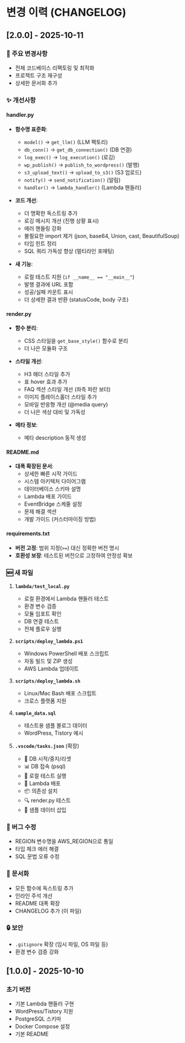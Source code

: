 # 변경 이력 (CHANGELOG)

## [2.0.0] - 2025-10-11

### 🎉 주요 변경사항

- 전체 코드베이스 리팩토링 및 최적화
- 프로젝트 구조 재구성
- 상세한 문서화 추가

### ✨ 개선사항

#### handler.py

- **함수명 표준화**:
  - `model()` → `get_llm()` (LLM 팩토리)
  - `db_conn()` → `get_db_connection()` (DB 연결)
  - `log_exec()` → `log_execution()` (로깅)
  - `wp_publish()` → `publish_to_wordpress()` (발행)
  - `s3_upload_text()` → `upload_to_s3()` (S3 업로드)
  - `notify()` → `send_notification()` (알림)
  - `handler()` → `lambda_handler()` (Lambda 핸들러)

- **코드 개선**:
  - 더 명확한 독스트링 추가
  - 로깅 메시지 개선 (진행 상황 표시)
  - 에러 핸들링 강화
  - 불필요한 import 제거 (json, base64, Union, cast, BeautifulSoup)
  - 타입 힌트 정리
  - SQL 쿼리 가독성 향상 (멀티라인 포매팅)

- **새 기능**:
  - 로컬 테스트 지원 (`if __name__ == "__main__"`)
  - 발행 결과에 URL 포함
  - 성공/실패 카운트 표시
  - 더 상세한 결과 반환 (statusCode, body 구조)

#### render.py

- **함수 분리**:
  - CSS 스타일을 `get_base_style()` 함수로 분리
  - 더 나은 모듈화 구조

- **스타일 개선**:
  - H3 헤더 스타일 추가
  - 표 hover 효과 추가
  - FAQ 섹션 스타일 개선 (좌측 파란 보더)
  - 이미지 플레이스홀더 스타일 추가
  - 모바일 반응형 개선 (@media query)
  - 더 나은 색상 대비 및 가독성

- **메타 정보**:
  - 메타 description 동적 생성

#### README.md

- **대폭 확장된 문서**:
  - 상세한 빠른 시작 가이드
  - 시스템 아키텍처 다이어그램
  - 데이터베이스 스키마 설명
  - Lambda 배포 가이드
  - EventBridge 스케줄 설정
  - 문제 해결 섹션
  - 개발 가이드 (커스터마이징 방법)

#### requirements.txt

- **버전 고정**: 범위 지정(`>=`) 대신 정확한 버전 명시
- **호환성 보장**: 테스트된 버전으로 고정하여 안정성 확보

### 🆕 새 파일

1. **`lambda/test_local.py`**
   - 로컬 환경에서 Lambda 핸들러 테스트
   - 환경 변수 검증
   - 모듈 임포트 확인
   - DB 연결 테스트
   - 전체 플로우 실행

2. **`scripts/deploy_lambda.ps1`**
   - Windows PowerShell 배포 스크립트
   - 자동 빌드 및 ZIP 생성
   - AWS Lambda 업데이트

3. **`scripts/deploy_lambda.sh`**
   - Linux/Mac Bash 배포 스크립트
   - 크로스 플랫폼 지원

4. **`sample_data.sql`**
   - 테스트용 샘플 블로그 데이터
   - WordPress, Tistory 예시

5. **`.vscode/tasks.json`** (확장)
   - 🐳 DB 시작/중지/리셋
   - 📊 DB 접속 (psql)
   - 🧪 로컬 테스트 실행
   - 🚀 Lambda 배포
   - 📦 의존성 설치
   - 🔍 render.py 테스트
   - 📝 샘플 데이터 삽입

### 🐛 버그 수정

- REGION 변수명을 AWS_REGION으로 통일
- 타입 체크 에러 해결
- SQL 문법 오류 수정

### 📝 문서화

- 모든 함수에 독스트링 추가
- 인라인 주석 개선
- README 대폭 확장
- CHANGELOG 추가 (이 파일)

### 🔒 보안

- `.gitignore` 확장 (임시 파일, OS 파일 등)
- 환경 변수 검증 강화

## [1.0.0] - 2025-10-10

### 초기 버전

- 기본 Lambda 핸들러 구현
- WordPress/Tistory 지원
- PostgreSQL 스키마
- Docker Compose 설정
- 기본 README

